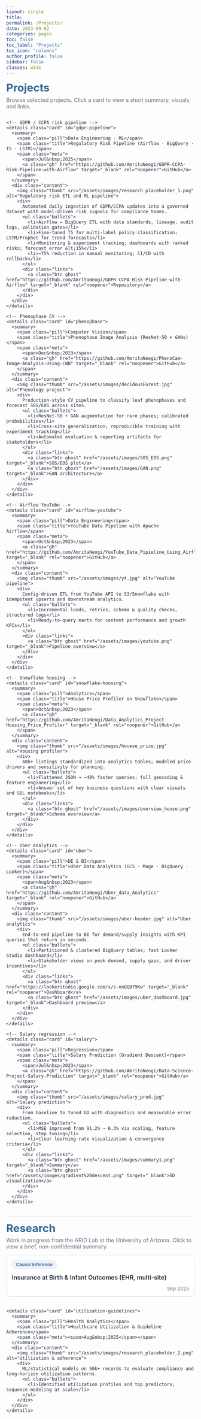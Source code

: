 ```yaml
---
layout: single
title:
permalink: /Projects/
date: 2023-09-02
categories: pages
toc: false
toc_label: "Projects"
toc_icon: "columns"
author_profile: false
sidebar: false
classes: wide
---
```


<link href="https://fonts.googleapis.com/css2?family=Inter:wght@400;600&display=swap" rel="stylesheet">

<style>
  :root{
    --brand:#336699; --ink:#1f2937; --muted:#6b7280; --card:#ffffff;
    --line:#e5e7eb; --ring:rgba(51,102,153,0.12); --bg:#f8fafc;
    --content-max: 1200px;
  }

  /* ===== ALIGN LIKE EXPERIENCE PAGE (kill sidebar/float widths) ===== */
  .layout--single .page__content{
    float:none !important;
    width:100% !important;
    max-width:none !important;
    margin:0 !important;
    padding:0 !important;
  }
  .layout--single .initial-content,
  .layout--single .page__inner-wrap{
    max-width:var(--content-max) !important;
    margin:0 auto !important;
    padding:0 24px !important;
    box-sizing:border-box;
  }

  /* ===== TYPO ===== */
  .projects-page{
    font-family:'Inter', system-ui, -apple-system, Segoe UI, Roboto, Helvetica, Arial, sans-serif;
    color:var(--ink);
  }
  h1.section-title{ color:var(--brand); margin:.25rem 0 .4rem; font-size:clamp(24px,3vw,30px); }
  p.section-sub{ margin:0 0 .9rem; color:var(--muted); font-size:14.5px; }

  /* ===== GRID (fills width; no right cutoff) ===== */
  .cards{ display:grid; gap:18px; }
  @media (min-width: 0px){
    .cards{ grid-template-columns: repeat(auto-fit, minmax(340px, 1fr)); }
  }

  /* ===== CARDS ===== */
  details.card{
    border:1px solid var(--line);
    border-radius:12px;
    background:var(--card);
    box-shadow:0 1px 0 var(--ring);
    overflow:hidden; /* prevent weird overflows */
  }
  .card > summary{
    list-style:none; cursor:pointer;
    display:flex; align-items:center; gap:12px; flex-wrap:wrap;
    padding:12px 14px; outline:none;
  }
  .card > summary::-webkit-details-marker{ display:none; }

  .pill{
    font-size:12px; font-weight:600;
    color:var(--brand); background:#eef3f8;
    padding:4px 10px; border-radius:999px;
    border:1px solid #dbe2ea; white-space:nowrap;
  }
  .title{ font-weight:600; font-size:16px; color:var(--ink); }
  .meta{
    margin-left:auto; display:flex; gap:10px; align-items:center;
    color:var(--muted); font-size:13px;
  }
  .meta .gh{
    text-decoration:none; border:1px solid var(--brand); color:var(--brand);
    padding:5px 8px; border-radius:8px; font-weight:600; font-size:13px;
  }
  .meta .gh:hover{ background:var(--brand); color:#fff; }

  /* ===== INSIDE CARD ===== */
  .content{
    display:grid;
    grid-template-columns: 1fr;
    gap:12px;
    border-top:1px solid var(--line); padding:12px 14px 14px;
    font-size:15px; line-height:1.55;
  }
  @media (min-width: 1000px){
    .content{ grid-template-columns: minmax(320px, 40%) 1fr; }
  }

  .thumb{
    width:100%; aspect-ratio:16/9; object-fit:cover;
    border-radius:10px; border:1px solid var(--line); background:var(--bg);
  }

  .bullets{ margin:.25rem 0 0; padding-left:18px; }
  .bullets li{ margin:.2rem 0; }
  .links{ display:flex; gap:10px; flex-wrap:wrap; margin-top:.5rem; }
  .btn{ display:inline-block; text-decoration:none; font-weight:600;
        padding:7px 10px; border-radius:9px; font-size:14px; }
  .btn.ghost{ border:1px solid var(--brand); color:var(--brand); }
  .btn.ghost:hover{ background:var(--brand); color:#fff; }

  .divider{ height:1px; background:var(--line); margin:1.1rem 0 .8rem; }
</style>

<div class="projects-page">

  <!-- ===================== PROJECTS ===================== -->
  <h1 class="section-title">Projects</h1>
  <p class="section-sub">Browse selected projects. Click a card to view a short summary, visuals, and links.</p>

  <div class="cards">

    <!-- GDPR / CCPA risk pipeline -->
    <details class="card" id="gdpr-pipeline">
      <summary>
        <span class="pill">Data Engineering · ML</span>
        <span class="title">Regulatory Risk Pipeline (Airflow · BigQuery · T5 · LSTM)</span>
        <span class="meta">
          <span>Jul&nbsp;2025</span>
          <a class="gh" href="https://github.com/AmritaNeogi/GDPR-CCPA-Risk-Pipeline-with-Airflow" target="_blank" rel="noopener">GitHub</a>
        </span>
      </summary>
      <div class="content">
        <img class="thumb" src="/assets/images/research_placeholder_1.png" alt="Regulatory risk ETL and ML pipeline">
        <div>
          Automated daily ingestion of GDPR/CCPA updates into a governed dataset with model-driven risk signals for compliance teams.
          <ul class="bullets">
            <li>Airflow → BigQuery ETL with data standards, lineage, audit logs, validation gates</li>
            <li>Fine-tuned T5 for multi-label policy classification; LSTM/Prophet for trend forecasts</li>
            <li>Monitoring & experiment tracking; dashboards with ranked risks; forecast error &lt;15%</li>
            <li>~75% reduction in manual monitoring; CI/CD with rollback</li>
          </ul>
          <div class="links">
            <a class="btn ghost" href="https://github.com/AmritaNeogi/GDPR-CCPA-Risk-Pipeline-with-Airflow" target="_blank" rel="noopener">Repository</a>
          </div>
        </div>
      </div>
    </details>

    <!-- Phenophase CV -->
    <details class="card" id="phenophase">
      <summary>
        <span class="pill">Computer Vision</span>
        <span class="title">Phenophase Image Analysis (ResNet-50 + GANs)</span>
        <span class="meta">
          <span>Dec&nbsp;2023</span>
          <a class="gh" href="https://github.com/AmritaNeogi/PhenoCam-Image-Analysis-Using-CNN" target="_blank" rel="noopener">GitHub</a>
        </span>
      </summary>
      <div class="content">
        <img class="thumb" src="/assets/images/decidousForest.jpg" alt="Phenology project">
        <div>
          Production-style CV pipeline to classify leaf phenophases and forecast SOS/EOS across sites.
          <ul class="bullets">
            <li>ResNet-50 + GAN augmentation for rare phases; calibrated probabilities</li>
            <li>Cross-site generalization; reproducible training with experiment tracking</li>
            <li>Automated evaluation & reporting artifacts for stakeholders</li>
          </ul>
          <div class="links">
            <a class="btn ghost" href="/assets/images/SOS_EOS.png" target="_blank">SOS/EOS plot</a>
            <a class="btn ghost" href="/assets/images/GAN.png" target="_blank">GAN architecture</a>
          </div>
        </div>
      </div>
    </details>

    <!-- Airflow YouTube -->
    <details class="card" id="airflow-youtube">
      <summary>
        <span class="pill">Data Engineering</span>
        <span class="title">YouTube Data Pipeline with Apache Airflow</span>
        <span class="meta">
          <span>Oct&nbsp;2023</span>
          <a class="gh" href="https://github.com/AmritaNeogi/YouTube_Data_Pipieline_Using_Airflow" target="_blank" rel="noopener">GitHub</a>
        </span>
      </summary>
      <div class="content">
        <img class="thumb" src="/assets/images/yt.jpg" alt="YouTube pipeline">
        <div>
          Config-driven ETL from YouTube API to S3/Snowflake with idempotent upserts and downstream analytics.
          <ul class="bullets">
            <li>Incremental loads, retries, schema & quality checks, structured logs</li>
            <li>Ready-to-query marts for content performance and growth KPIs</li>
          </ul>
          <div class="links">
            <a class="btn ghost" href="/assets/images/youtube.png" target="_blank">Pipeline overview</a>
          </div>
        </div>
      </div>
    </details>

    <!-- Snowflake housing -->
    <details class="card" id="snowflake-housing">
      <summary>
        <span class="pill">Analytics</span>
        <span class="title">House Price Profiler on Snowflake</span>
        <span class="meta">
          <span>Oct&nbsp;2023</span>
          <a class="gh" href="https://github.com/AmritaNeogi/Data_Analytics_Project-Housing_Price_Profiler" target="_blank" rel="noopener">GitHub</a>
        </span>
      </summary>
      <div class="content">
        <img class="thumb" src="/assets/images/houese_price.jpg" alt="Housing profiler">
        <div>
          60k+ listings standardized into analytics tables; modeled price drivers and sensitivity for planning.
          <ul class="bullets">
            <li>Flattened JSON → ~40% faster queries; full geocoding & feature engineering</li>
            <li>Answer set of key business questions with clear visuals and SQL notebooks</li>
          </ul>
          <div class="links">
            <a class="btn ghost" href="/assets/images/overview_house.png" target="_blank">Schema overview</a>
          </div>
        </div>
      </div>
    </details>

    <!-- Uber analytics -->
    <details class="card" id="uber">
      <summary>
        <span class="pill">DE & BI</span>
        <span class="title">Uber Data Analytics (GCS · Mage · BigQuery · Looker)</span>
        <span class="meta">
          <span>Aug&nbsp;2023</span>
          <a class="gh" href="https://github.com/AmritaNeogi/Uber_data_Analytics" target="_blank" rel="noopener">GitHub</a>
        </span>
      </summary>
      <div class="content">
        <img class="thumb" src="/assets/images/uber-header.jpg" alt="Uber analytics">
        <div>
          End-to-end pipeline to BI for demand/supply insights with KPI queries that return in seconds.
          <ul class="bullets">
            <li>Partitioned & clustered BigQuery tables; fast Looker Studio dashboard</li>
            <li>Stakeholder views on peak demand, supply gaps, and driver incentives</li>
          </ul>
          <div class="links">
            <a class="btn ghost" href="https://lookerstudio.google.com/s/s-nnQQB79Kw" target="_blank" rel="noopener">Dashboard</a>
            <a class="btn ghost" href="/assets/images/uber_dashboard.jpg" target="_blank">Dashboard preview</a>
          </div>
        </div>
      </div>
    </details>

    <!-- Salary regression -->
    <details class="card" id="salary">
      <summary>
        <span class="pill">Regression</span>
        <span class="title">Salary Prediction (Gradient Descent)</span>
        <span class="meta">
          <span>Jul&nbsp;2023</span>
          <a class="gh" href="https://github.com/AmritaNeogi/Data-Science-Project-Salary-Prediction" target="_blank" rel="noopener">GitHub</a>
        </span>
      </summary>
      <div class="content">
        <img class="thumb" src="/assets/images/salary_pred.jpg" alt="Salary prediction">
        <div>
          From baseline to tuned GD with diagnostics and measurable error reduction.
          <ul class="bullets">
            <li>MSE improved from 91.2% → 6.3% via scaling, feature selection, step tuning</li>
            <li>Clear learning-rate visualization & convergence criteria</li>
          </ul>
          <div class="links">
            <a class="btn ghost" href="/assets/images/summary1.png" target="_blank">Summary</a>
            <a class="btn ghost" href="/assets/images/gradient%20descent.png" target="_blank">GD visualization</a>
          </div>
        </div>
      </div>
    </details>

  </div><!-- /.cards -->

  <div class="divider"></div>

  <!-- ===================== RESEARCH ===================== -->
  <h1 class="section-title">Research</h1>
  <p class="section-sub">Work in progress from the ARID Lab at the University of Arizona. Click to view a brief, non-confidential summary.</p>

  <div class="cards">
    <details class="card" id="insurance-infant">
      <summary>
        <span class="pill">Causal Inference</span>
        <span class="title">Insurance at Birth & Infant Outcomes (EHR, multi-site)</span>
        <span class="meta"><span>Sep&nbsp;2025</span></span>
      </summary>
      <div class="content">
        <img class="thumb" src="/assets/images/research_placeholder_1.png" alt="Insurance & infant outcomes">
        <div>
          Causal/logistic modeling to assess payer-type effects on infant survival using multi-site EHR.
          <ul class="bullets">
            <li>Equity-focused subgroup analyses; reproducible pipelines and audit readiness</li>
          </ul>
        </div>
      </div>
    </details>

    <details class="card" id="utilization-guidelines">
      <summary>
        <span class="pill">Health Analytics</span>
        <span class="title">Healthcare Utilization & Guideline Adherence</span>
        <span class="meta"><span>Aug&nbsp;2025</span></span>
      </summary>
      <div class="content">
        <img class="thumb" src="/assets/images/research_placeholder_2.png" alt="Utilization & adherence">
        <div>
          ML/statistical models on 50k+ records to evaluate compliance and long-horizon utilization patterns.
          <ul class="bullets">
            <li>Identified utilization profiles and top predictors; sequence modeling at scale</li>
          </ul>
        </div>
      </div>
    </details>
  </div><!-- /.cards -->

</div>

<script>
  // Keep only one card open per grid
  document.querySelectorAll('.cards').forEach((grid) => {
    grid.querySelectorAll('details.card').forEach((d) => {
      d.addEventListener('toggle', () => {
        if (d.open) grid.querySelectorAll('details.card').forEach(o => { if (o !== d) o.removeAttribute('open'); });
      });
    });
  });
</script>
